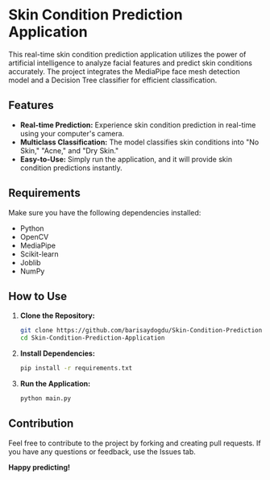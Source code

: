 # Skin Condition Prediction Application

This real-time skin condition prediction application utilizes the power of artificial intelligence to analyze facial features and predict skin conditions accurately. The project integrates the MediaPipe face mesh detection model and a Decision Tree classifier for efficient classification.

## Features

- **Real-time Prediction:** Experience skin condition prediction in real-time using your computer's camera.
- **Multiclass Classification:** The model classifies skin conditions into "No Skin," "Acne," and "Dry Skin."
- **Easy-to-Use:** Simply run the application, and it will provide skin condition predictions instantly.

## Requirements

Make sure you have the following dependencies installed:

- Python
- OpenCV
- MediaPipe
- Scikit-learn
- Joblib
- NumPy

## How to Use

1. **Clone the Repository:**
    ```bash
    git clone https://github.com/barisaydogdu/Skin-Condition-Prediction-Application.git
    cd Skin-Condition-Prediction-Application
    ```

2. **Install Dependencies:**
    ```bash
    pip install -r requirements.txt
    ```

3. **Run the Application:**
    ```bash
    python main.py
    ```

## Contribution

Feel free to contribute to the project by forking and creating pull requests. If you have any questions or feedback, use the Issues tab.

**Happy predicting!**
